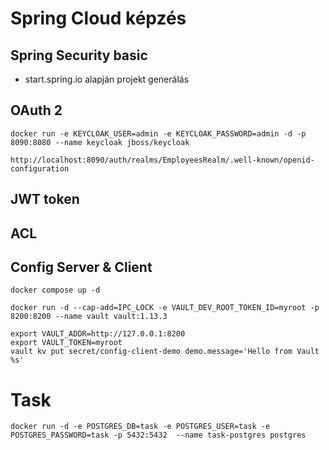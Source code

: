 # Spring Cloud képzés

## Spring Security basic

* start.spring.io alapján projekt generálás

## OAuth 2

```shell
docker run -e KEYCLOAK_USER=admin -e KEYCLOAK_PASSWORD=admin -d -p 8090:8080 --name keycloak jboss/keycloak
```

 ```
 http://localhost:8090/auth/realms/EmployeesRealm/.well-known/openid-configuration
 ```

## JWT token

## ACL

## Config Server & Client
 
```shell
docker compose up -d
```

```shell
docker run -d --cap-add=IPC_LOCK -e VAULT_DEV_ROOT_TOKEN_ID=myroot -p 8200:8200 --name vault vault:1.13.3
```

```shell
export VAULT_ADDR=http://127.0.0.1:8200
export VAULT_TOKEN=myroot
vault kv put secret/config-client-demo demo.message='Hello from Vault %s'
```

# Task  


```shell
docker run -d -e POSTGRES_DB=task -e POSTGRES_USER=task -e POSTGRES_PASSWORD=task -p 5432:5432  --name task-postgres postgres
```
